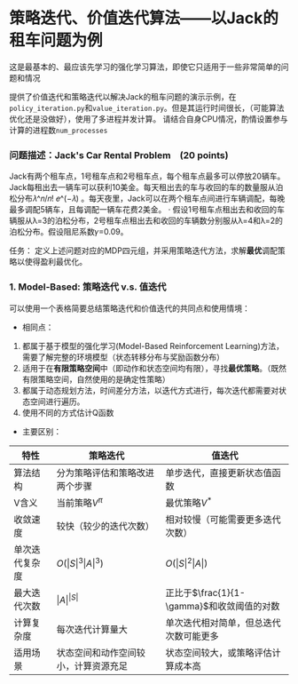 # 策略迭代、价值迭代算法——以Jack的租车问题为例

这是最基本的、最应该先学习的强化学习算法，即使它只适用于一些非常简单的问题和情况

提供了价值迭代和策略迭代以解决Jack的租车问题的演示示例，在`policy_iteration.py`和`value_iteration.py`。但是其运行时间很长，（可能算法优化还是没做好），使用了多进程并发计算。
请结合自身CPU情况，酌情设置参与计算的进程数`num_processes`

### 问题描述：**Jack's Car Rental Problem　(20 points)**

Jack有两个租车点，1号租车点和2号租车点，每个租车点最多可以停放20辆车。Jack每租出去一辆车可以获利10美金。每天租出去的车与收回的车的数量服从泊松分布𝜆^𝑛/𝑛! 𝑒^(−𝜆) 。每天夜里，Jack可以在两个租车点间进行车辆调配，每晚最多调配5辆车，且每调配一辆车花费2美金。
· 假设1号租车点租出去和收回的车辆服从λ=3的泊松分布，2号租车点租出去和收回的车辆数分别服从λ=4和λ=2的泊松分布。假设阻尼系数𝛾=0.09。

任务：
定义上述问题对应的MDP四元组，并采用策略迭代方法，求解**最优**调配策略以使得盈利最优化。


### 1. Model-Based: 策略迭代 v.s. 值迭代


可以使用一个表格简要总结策略迭代和价值迭代的共同点和使用情境：

- 相同点：

1. 都属于基于模型的强化学习(Model-Based Reinforcement Learning)方法，需要了解完整的环境模型（状态转移分布与奖励函数分布）
2. 适用于在**有限策略空间**中（即动作和状态空间均有限），寻找**最优策略**。（既然有限策略空间，自然使用的是确定性策略）
3. 都属于动态规划方法，时间差分方法，以迭代方式进行，每次迭代都需要对状态空间进行遍历。
4. 使用不同的方式估计Q函数

- 主要区别：

| 特性      | 策略迭代                | 值迭代                             |
|---------|---------------------|---------------------------------|
| 算法结构    | 分为策略评估和策略改进两个步骤     | 单步迭代，直接更新状态值函数                  |
| V含义     | 当前策略$V^{\pi}$       | 最优策略$V^{*}$                     |
| 收敛速度    | 较快（较少的迭代次数）         | 相对较慢（可能需要更多迭代次数）                |
| 单次迭代复杂度 | $O(\|S\|^3\|A\|^3)$ | $O(\|S\|^2\|A\|)$               |
| 最大迭代次数  | $\|A\|^{\|S\|}$     | 正比于$\frac{1}{1-\gamma}$和收敛阈值的对数 |
| 计算复杂度   | 每次迭代计算量大            | 单次迭代相对简单，但总迭代次数可能更多             |
| 适用场景    | 状态空间和动作空间较小，计算资源充足  | 状态空间较大，或策略评估计算成本高               |



